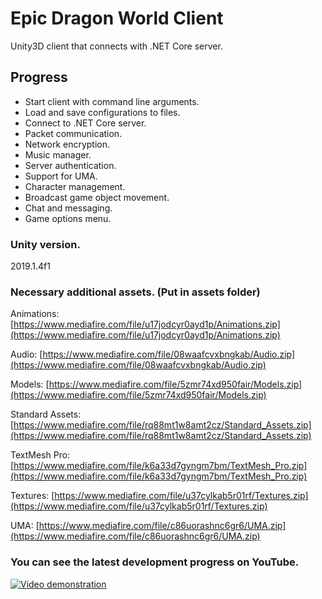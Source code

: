 # Epic Dragon World Client
Unity3D client that connects with .NET Core server.

## Progress
- Start client with command line arguments.
- Load and save configurations to files.
- Connect to .NET Core server.
- Packet communication.
- Network encryption.
- Music manager.
- Server authentication.
- Support for UMA.
- Character management.
- Broadcast game object movement.
- Chat and messaging.
- Game options menu.

### Unity version.
2019.1.4f1

### Necessary additional assets. (Put in assets folder)
Animations: [https://www.mediafire.com/file/u17jodcyr0ayd1p/Animations.zip](https://www.mediafire.com/file/u17jodcyr0ayd1p/Animations.zip)

Audio: [https://www.mediafire.com/file/08waafcvxbngkab/Audio.zip](https://www.mediafire.com/file/08waafcvxbngkab/Audio.zip)

Models: [https://www.mediafire.com/file/5zmr74xd950fair/Models.zip](https://www.mediafire.com/file/5zmr74xd950fair/Models.zip)

Standard Assets: [https://www.mediafire.com/file/rq88mt1w8amt2cz/Standard_Assets.zip](https://www.mediafire.com/file/rq88mt1w8amt2cz/Standard_Assets.zip)

TextMesh Pro: [https://www.mediafire.com/file/k6a33d7gyngm7bm/TextMesh_Pro.zip](https://www.mediafire.com/file/k6a33d7gyngm7bm/TextMesh_Pro.zip)

Textures: [https://www.mediafire.com/file/u37cylkab5r01rf/Textures.zip](https://www.mediafire.com/file/u37cylkab5r01rf/Textures.zip)

UMA: [https://www.mediafire.com/file/c86uorashnc6gr6/UMA.zip](https://www.mediafire.com/file/c86uorashnc6gr6/UMA.zip)


### You can see the latest development progress on YouTube.
[![Video demonstration](https://img.youtube.com/vi/iQPzHTy7uz0/0.jpg)](https://www.youtube.com/watch?v=iQPzHTy7uz0&list=PLNuit1aMUWTDRll1MGF7Cqn_lX-BqKpZn&index=5)
